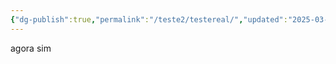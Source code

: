 ```yaml
---
{"dg-publish":true,"permalink":"/teste2/testereal/","updated":"2025-03-07T21:33:39.223-03:00"}
---
```


agora sim